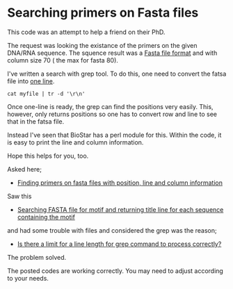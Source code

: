 # Searching primers on Fasta files

This code was an attempt to help a friend on their PhD.

The request was looking the existance of the primers on the given DNA/RNA sequence. 
The squence result was a [Fasta file format](https://www.ncbi.nlm.nih.gov/genbank/fastaformat/)
and with column size 70 ( the max for fasta 80).

I've written a search with grep tool. To do this, one need to convert the fatsa file into [one line](https://askubuntu.com/a/164063/480954).

`cat myfile | tr -d '\r\n'`

Once one-line is ready, the grep can find the positions very easily.
This, however, only returns positions so one has to convert row and line to see that in the fatsa file.

Instead I've seen that BioStar has a perl module for this. Within the code, it is easy to print the line and column information.

Hope this helps for you, too.

Asked here;

- [Finding primers on fasta files with position, line and column information](https://superuser.com/q/1702797/428106)

Saw this

- [Searching FASTA file for motif and returning title line for each sequence containing the motif](https://stackoverflow.com/a/4325909/1820553)

and had some trouble with files and considered the grep was the reason;

- [Is there a limit for a line length for grep command to process correctly?](https://superuser.com/a/1703052/428106)

The problem solved.

The posted codes are working correctly. You may need to adjust according to your needs.

